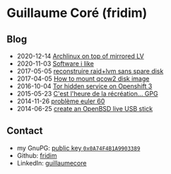 Guillaume Coré (fridim)
=======================

Blog
--------

* 2020-12-14 [Archlinux on top of mirrored LV](notes/20201214_arch_on_top_mirrored_lv.html)
* 2020-11-03 [Software i like](notes/20201103_software_i_like.html)
* 2017-05-05 [reconstruire raid+lvm sans spare disk](notes/20170505-lvm.html)
* 2017-04-05 [How to mount qcow2 disk image](notes/mount_qcow2.html)
* 2016-10-04 [Tor hidden service on Openshift 3](notes/tor_hidden_service_on_openshift_3.html)
* 2015-05-23 [C'est l'heure de la récréation… GPG](notes/gpg_recreation.html)
* 2014-11-26 [problème euler 60](https://gist.github.com/fridim/0250192c183256e8744f)
* 2014-06-25 [create an OpenBSD live USB stick](notes/livebsd.html)

Contact
-------

* my GnuPG: [public key <code>0x0A74F4B1A9903389</code>](files/0x0A74F4B1A9903389.asc.txt)
* Github: [fridim](http://github.com/fridim)
* LinkedIn: [guillaumecore](http://www.linkedin.com/in/guillaumecore)
